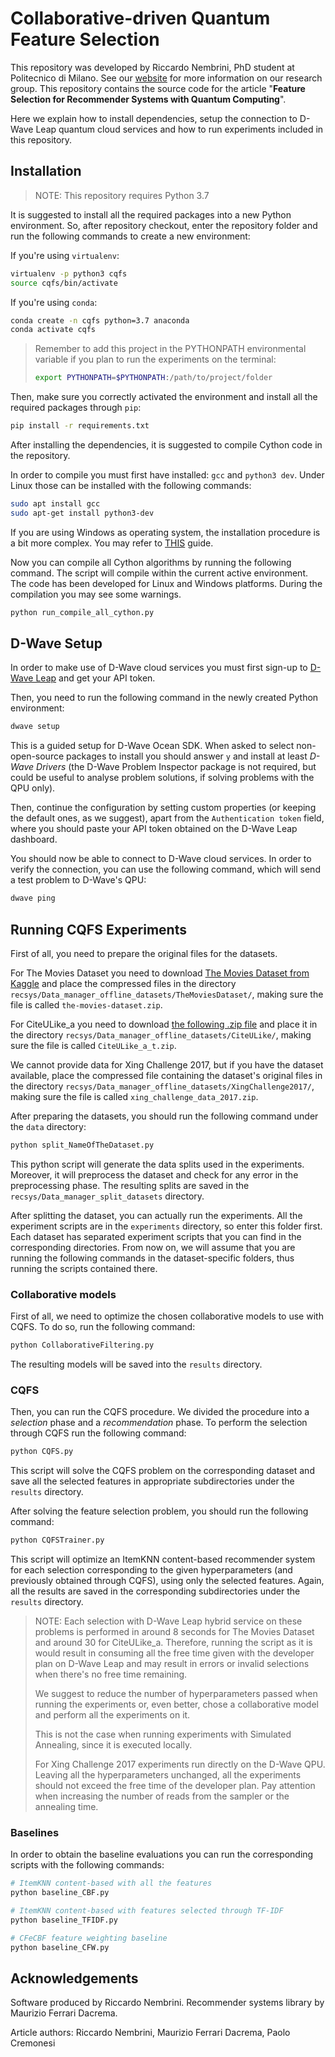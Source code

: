 # Collaborative-driven Quantum Feature Selection

This repository was developed by Riccardo Nembrini, PhD student at Politecnico di Milano.
See our [website](https://quantum.polimi.it/) for more information on our research group.
This repository contains the source code for the article "**Feature Selection for Recommender Systems with Quantum
Computing**".

Here we explain how to install dependencies, setup the connection to D-Wave Leap quantum cloud services and how to run
experiments included in this repository.

## Installation

> NOTE: This repository requires Python 3.7

It is suggested to install all the required packages into a new Python environment. So, after repository checkout, enter
the repository folder and run the following commands to create a new environment:

If you're using `virtualenv`:

```bash
virtualenv -p python3 cqfs
source cqfs/bin/activate
```

If you're using `conda`:

```bash
conda create -n cqfs python=3.7 anaconda
conda activate cqfs
```

>Remember to add this project in the PYTHONPATH environmental variable if you plan to run the experiments 
on the terminal:
>```bash
>export PYTHONPATH=$PYTHONPATH:/path/to/project/folder
>```

Then, make sure you correctly activated the environment and install all the required packages through `pip`:

```bash
pip install -r requirements.txt
```

After installing the dependencies, it is suggested to compile Cython code in the repository.

In order to compile you must first have installed: `gcc` and `python3 dev`. Under Linux those can be installed with the
following commands:

```bash
sudo apt install gcc 
sudo apt-get install python3-dev
```

If you are using Windows as operating system, the installation procedure is a bit more complex. You may refer
to [THIS](https://github.com/cython/cython/wiki/InstallingOnWindows) guide.

Now you can compile all Cython algorithms by running the following command. The script will compile within the current
active environment. The code has been developed for Linux and Windows platforms. During the compilation you may see some
warnings.

```bash
python run_compile_all_cython.py
```

## D-Wave Setup

In order to make use of D-Wave cloud services you must first sign-up to [D-Wave Leap](https://cloud.dwavesys.com/leap/)
and get your API token.

Then, you need to run the following command in the newly created Python environment:

```bash
dwave setup
```

This is a guided setup for D-Wave Ocean SDK. When asked to select non-open-source packages to install you should
answer `y` and install at least _D-Wave Drivers_ (the D-Wave Problem Inspector package is not required, but could be
useful to analyse problem solutions, if solving problems with the QPU only).

Then, continue the configuration by setting custom properties (or keeping the default ones, as we suggest), apart from
the `Authentication token` field, where you should paste your API token obtained on the D-Wave Leap dashboard.

You should now be able to connect to D-Wave cloud services. In order to verify the connection, you can use the following
command, which will send a test problem to D-Wave's QPU:

```bash
dwave ping
```

## Running CQFS Experiments

First of all, you need to prepare the original files for the datasets.

For The Movies Dataset you need to download
[The Movies Dataset from Kaggle](https://www.kaggle.com/rounakbanik/the-movies-dataset) and place the compressed files
in the directory `recsys/Data_manager_offline_datasets/TheMoviesDataset/`, making sure the file is called
`the-movies-dataset.zip`.

For CiteULike_a you need to download
[the following .zip file](https://polimi365-my.sharepoint.com/:u:/g/personal/10322330_polimi_it/EcjHpkI8TQdHnFVwVMkNGN4BmNkurMWw79sU8kpt4wk8eA?e=QYhdbz)
and place it in the directory `recsys/Data_manager_offline_datasets/CiteULike/`, making sure the file is called
`CiteULike_a_t.zip`.

We cannot provide data for Xing Challenge 2017, but if you have the dataset available, place the compressed file
containing the dataset's original files in the directory `recsys/Data_manager_offline_datasets/XingChallenge2017/`,
making sure the file is called `xing_challenge_data_2017.zip`.

After preparing the datasets, you should run the following command under the `data` directory:


```bash
python split_NameOfTheDataset.py
```

This python script will generate the data splits used in the experiments. Moreover, it will preprocess the dataset and
check for any error in the preprocessing phase. The resulting splits are saved in the
`recsys/Data_manager_split_datasets` directory.

After splitting the dataset, you can actually run the experiments. All the experiment scripts are in the `experiments`
directory, so enter this folder first.
Each dataset has separated experiment scripts that you can find in the corresponding directories.
From now on, we will assume that you are running the following commands in the dataset-specific folders, thus running
the scripts contained there.

### Collaborative models

First of all, we need to optimize the chosen collaborative models to use with CQFS. To do so, run the following command:

```bash
python CollaborativeFiltering.py
```

The resulting models will be saved into the `results` directory.

### CQFS

Then, you can run the CQFS procedure. We divided the procedure into a _selection_ phase and a _recommendation_ phase. To
perform the selection through CQFS run the following command:

```bash
python CQFS.py
```

This script will solve the CQFS problem on the corresponding dataset and save all the selected features in appropriate
subdirectories under the `results` directory.

After solving the feature selection problem, you should run the following command:

```bash
python CQFSTrainer.py
```

This script will optimize an ItemKNN content-based recommender system for each selection corresponding to the given
hyperparameters (and previously obtained through CQFS), using only the selected features. Again, all the results are
saved in the corresponding subdirectories under the `results` directory.

> NOTE: Each selection with D-Wave Leap hybrid service on these problems is performed in around 8 seconds for The Movies
> Dataset and around 30 for CiteULike_a.
> Therefore, running the script as it is would result in consuming all the free time given with the developer plan on
> D-Wave Leap and may result in errors or invalid selections when there's no free time remaining.
>
> We suggest to reduce the number of hyperparameters passed when running the experiments or, even better, chose a
> collaborative model and perform all the experiments on it.
>
> This is not the case when running experiments with Simulated Annealing, since it is executed locally.
> 
> For Xing Challenge 2017 experiments run directly on the D-Wave QPU.
> Leaving all the hyperparameters unchanged, all the experiments should not exceed the free time of the developer plan.
> Pay attention when increasing the number of reads from the sampler or the annealing time.

### Baselines

In order to obtain the baseline evaluations you can run the corresponding scripts with the following commands:

```bash
# ItemKNN content-based with all the features
python baseline_CBF.py

# ItemKNN content-based with features selected through TF-IDF
python baseline_TFIDF.py

# CFeCBF feature weighting baseline
python baseline_CFW.py
```

## Acknowledgements
Software produced by Riccardo Nembrini.
Recommender systems library by Maurizio Ferrari Dacrema.

Article authors: Riccardo Nembrini, Maurizio Ferrari Dacrema, Paolo Cremonesi
